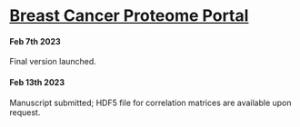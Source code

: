 # [Breast Cancer Proteome Portal](http://breastcancerproteome.org)
#### Feb 7th 2023
Final version launched.
#### Feb 13th 2023
Manuscript submitted; HDF5 file for correlation matrices are available upon request.